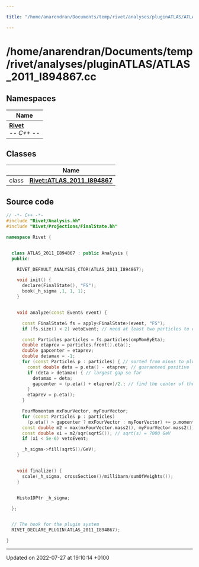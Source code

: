 ```yaml
---

title: "/home/anarendran/Documents/temp/rivet/analyses/pluginATLAS/ATLAS_2011_I894867.cc"

---
```


# /home/anarendran/Documents/temp/rivet/analyses/pluginATLAS/ATLAS_2011_I894867.cc



## Namespaces

| Name           |
| -------------- |
| **[Rivet](http://example.org/namespaces/namespacerivet/)** <br>-*- C++ -*-  |

## Classes

|                | Name           |
| -------------- | -------------- |
| class | **[Rivet::ATLAS_2011_I894867](http://example.org/classes/classrivet_1_1atlas__2011__i894867/)**  |




## Source code

```cpp
// -*- C++ -*-
#include "Rivet/Analysis.hh"
#include "Rivet/Projections/FinalState.hh"

namespace Rivet {


  class ATLAS_2011_I894867 : public Analysis {
  public:

    RIVET_DEFAULT_ANALYSIS_CTOR(ATLAS_2011_I894867);

    void init() {
      declare(FinalState(), "FS");
      book(_h_sigma ,1, 1, 1);
    }


    void analyze(const Event& event) {

      const FinalState& fs = apply<FinalState>(event, "FS");
      if (fs.size() < 2) vetoEvent; // need at least two particles to calculate gaps

      const Particles particles = fs.particles(cmpMomByEta);
      double etaprev = particles.front().eta();
      double gapcenter = etaprev;
      double detamax = -1;
      for (const Particle& p : particles) { // sorted from minus to plus
        const double deta = p.eta() - etaprev; // guaranteed positive
        if (deta > detamax) { // largest gap so far
          detamax = deta;
          gapcenter = (p.eta() + etaprev)/2.; // find the center of the gap to separate the X and Y systems.
        }
        etaprev = p.eta();
      }

      FourMomentum mxFourVector, myFourVector;
      for (const Particle& p : particles)
        (p.eta() > gapcenter ? mxFourVector : myFourVector) += p.momentum();
      const double m2 = max(mxFourVector.mass2(), myFourVector.mass2());
      const double xi = m2/sqr(sqrtS()); // sqrt(s) = 7000 GeV
      if (xi < 5e-6) vetoEvent;

      _h_sigma->fill(sqrtS()/GeV);
    }


    void finalize() {
      scale(_h_sigma, crossSection()/millibarn/sumOfWeights());
    }


    Histo1DPtr _h_sigma;

  };


  // The hook for the plugin system
  RIVET_DECLARE_PLUGIN(ATLAS_2011_I894867);

}
```


-------------------------------

Updated on 2022-07-27 at 19:10:14 +0100
